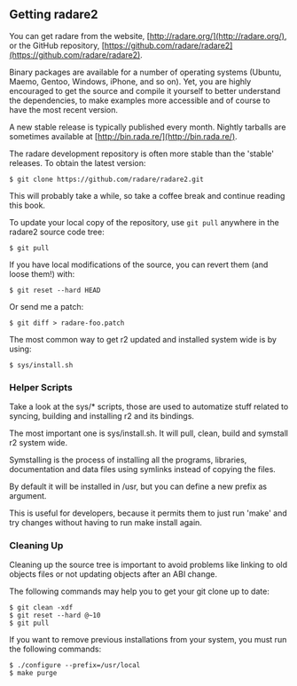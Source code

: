 ## Getting radare2

You can get radare from the website, [http://radare.org/](http://radare.org/), or the GitHub repository, [https://github.com/radare/radare2](https://github.com/radare/radare2).

Binary packages are available for a number of operating systems (Ubuntu, Maemo, Gentoo, Windows, iPhone, and so on). Yet, you are highly encouraged to get the source and compile it yourself to better understand the dependencies, to make examples more accessible and of course to have the most recent version.

A new stable release is typically published every month. Nightly tarballs are sometimes available at [http://bin.rada.re/](http://bin.rada.re/).

The radare development repository is often more stable than the 'stable' releases. To obtain the latest version:

    $ git clone https://github.com/radare/radare2.git

This will probably take a while, so take a coffee break and continue reading this book.

To update your local copy of the repository, use `git pull` anywhere in the radare2 source code tree:

    $ git pull

If you have local modifications of the source, you can revert them (and loose them!) with:

    $ git reset --hard HEAD

Or send me a patch:

    $ git diff > radare-foo.patch

The most common way to get r2 updated and installed system wide is by using:

    $ sys/install.sh

### Helper Scripts

Take a look at the sys/* scripts, those are used to automatize stuff related to syncing, building and installing r2 and its bindings.

The most important one is sys/install.sh. It will pull, clean, build and symstall r2 system wide.

Symstalling is the process of installing all the programs, libraries, documentation and data files using symlinks instead of copying the files.

By default it will be installed in /usr, but you can define a new prefix as argument.

This is useful for developers, because it permits them to just run 'make' and try changes without having to run make install again.

### Cleaning Up

Cleaning up the source tree is important to avoid problems like linking to old objects files or not updating objects after an ABI change.

The following commands may help you to get your git clone up to date:

    $ git clean -xdf
    $ git reset --hard @~10
    $ git pull

If you want to remove previous installations from your system, you must run the following commands:

    $ ./configure --prefix=/usr/local
    $ make purge
